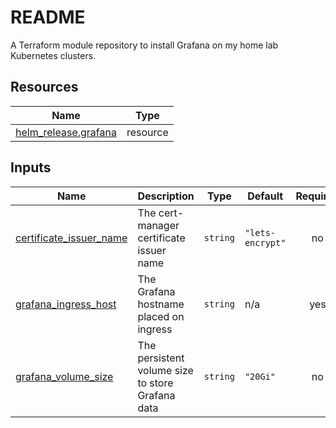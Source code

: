# README
A Terraform module repository to install Grafana on my home lab Kubernetes clusters.

<!-- BEGIN_TF_DOCS -->


## Resources

| Name | Type |
|------|------|
| [helm_release.grafana](https://registry.terraform.io/providers/hashicorp/helm/latest/docs/resources/release) | resource |

## Inputs

| Name | Description | Type | Default | Required |
|------|-------------|------|---------|:--------:|
| <a name="input_certificate_issuer_name"></a> [certificate\_issuer\_name](#input\_certificate\_issuer\_name) | The cert-manager certificate issuer name | `string` | `"lets-encrypt"` | no |
| <a name="input_grafana_ingress_host"></a> [grafana\_ingress\_host](#input\_grafana\_ingress\_host) | The Grafana hostname placed on ingress | `string` | n/a | yes |
| <a name="input_grafana_volume_size"></a> [grafana\_volume\_size](#input\_grafana\_volume\_size) | The persistent volume size to store Grafana data | `string` | `"20Gi"` | no |
<!-- END_TF_DOCS -->

